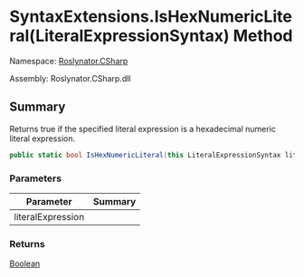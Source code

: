 # SyntaxExtensions\.IsHexNumericLiteral\(LiteralExpressionSyntax\) Method

Namespace: [Roslynator.CSharp](../../README.md)

Assembly: Roslynator\.CSharp\.dll

## Summary

Returns true if the specified literal expression is a hexadecimal numeric literal expression\.

```csharp
public static bool IsHexNumericLiteral(this LiteralExpressionSyntax literalExpression)
```

### Parameters

| Parameter | Summary |
| --------- | ------- |
| literalExpression | |

### Returns

[Boolean](https://docs.microsoft.com/en-us/dotnet/api/system.boolean)




